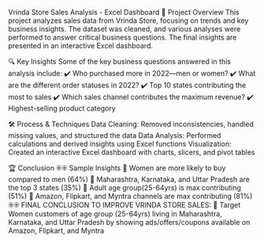 Vrinda Store Sales Analysis - Excel Dashboard
📌 Project Overview
This project analyzes sales data from Vrinda Store, focusing on trends and key business insights. The dataset was cleaned, and various analyses were performed to answer critical business questions. The final insights are presented in an interactive Excel dashboard.

🔍 Key Insights
Some of the key business questions answered in this analysis include:
✔️ Who purchased more in 2022—men or women?
✔️ What are the different order statuses in 2022?
✔️ Top 10 states contributing the most to sales
✔️ Which sales channel contributes the maximum revenue?
✔️ Highest-selling product category

🛠️ Process & Techniques
Data Cleaning: Removed inconsistencies, handled missing values, and structured the data
Data Analysis: Performed calculations and derived insights using Excel functions
Visualization: Created an interactive Excel dashboard with charts, slicers, and pivot tables

🏆 Conclusion
⁜⁜ Sample Insights
	Women are more likely to buy compared to men (64%)
	Maharashtra, Karnataka, and Uttar Pradesh are the top 3 states (35%)
	Adult age group(25-64yrs) is max contributing (51%)
	Amazon, Flipkart, and Myntra channels are max contributing (81%)
⁜⁜ FINAL CONCLUSION TO IMPROVE VRINDA STORE SALES:
	Target Women customers of age group (25-64yrs) living in Maharashtra, Karnataka, and Uttar Pradesh by showing ads/offers/coupons available on Amazon, Flipkart, and Myntra

